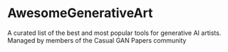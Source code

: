 # AwesomeGenerativeArt
A curated list of the best and most popular tools for generative AI artists. Managed by members of the Casual GAN Papers community
